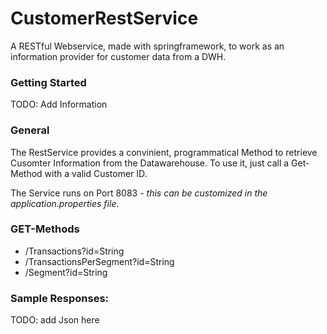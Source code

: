 # CustomerRestService
A RESTful Webservice, made with springframework, to work as an information provider for customer data from a DWH. 

### Getting Started
TODO: Add Information

### General
The RestService provides a convinient, programmatical Method to
retrieve Cusomter Information from the Datawarehouse. To use it,
just call a Get-Method with a valid Customer ID.

The Service runs on Port 8083 - <i>this can be customized in the application.properties file</i>.

### GET-Methods
* /Transactions?id=String
* /TransactionsPerSegment?id=String
* /Segment?id=String

### Sample Responses:

TODO: add Json here